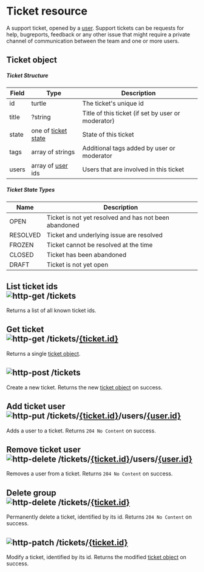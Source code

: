 [http-get]: https://img.shields.io/badge/GET-505CDC
[http-post]: https://img.shields.io/badge/POST-23A559
[http-put]: https://img.shields.io/badge/PUT-AC5A1F
[http-delete]: https://img.shields.io/badge/DELETE-A12828
[http-patch]: https://img.shields.io/badge/PATCH-AF7615

# Ticket resource

A support ticket, opened by a [user](User.md). Support tickets can be requests for help, bugreports, feedback or any
other issue that might require a private channel of communication between the team and one or more users.

## Ticket object

##### Ticket Structure

| Field | Type                                       | Description                                        |
|-------|--------------------------------------------|----------------------------------------------------|
| id    | turtle                                     | The ticket's unique id                             |
| title | ?string                                    | Title of this ticket (if set by user or moderator) |
| state | one of [ticket state](#Ticket-State-Types) | State of this ticket                               |
| tags  | array of strings                           | Additional tags added by user or moderator         |
| users | array of [user](User.md) ids               | Users that are involved in this ticket             |

##### Ticket State Types

| Name     | Description                                           |
|----------|-------------------------------------------------------|
| OPEN     | Ticket is not yet resolved and has not been abandoned |
| RESOLVED | Ticket and underlying issue are resolved              |
| FROZEN   | Ticket cannot be resolved at the time                 |
| CLOSED   | Ticket has been abandoned                             |
| DRAFT    | Ticket is not yet open                                |

## List ticket ids</br>![http-get] /tickets
Returns a list of all known ticket ids.

## Get ticket</br>![http-get] /tickets/[{ticket.id}](#ticket-object)
Returns a single [ticket object](#ticket-object).

## ![http-post] /tickets
Create a new ticket.
Returns the new [ticket object](#ticket-object) on success.

## Add ticket user</br>![http-put] /tickets/[{ticket.id}](#ticket-object)/users/[{user.id}](User.md#user-object)
Adds a user to a ticket.
Returns `204 No Content` on success.

## Remove ticket user</br>![http-delete] /tickets/[{ticket.id}](#ticket-object)/users/[{user.id}](User.md#user-object)
Removes a user from a ticket.
Returns `204 No Content` on success.

## Delete group</br>![http-delete] /tickets/[{ticket.id}](#ticket-object)
Permanently delete a ticket, identified by its id.
Returns `204 No Content` on success.

## ![http-patch] /tickets/[{ticket.id}](#ticket-object)
Modify a ticket, identified by its id.
Returns the modified [ticket object](#ticket-object) on success.